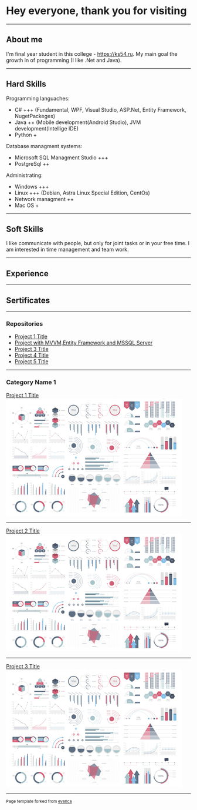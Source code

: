 # Hey everyone, thank you for visiting

---
## About me 

I'm final year student in this college - https://ks54.ru. My main goal the growth in of programming (I like .Net and Java).

---
## Hard Skills
Programming languaches: 
- C# +++ (Fundamental, WPF, Visual Studio, ASP.Net, Entity Framework, NugetPackeges) 
- Java ++ (Mobile development(Android Studio), JVM development(Intellige IDE) 
- Python +

Database managment systems: 
- Microsoft SQL Managment Studio +++ 
- PostgreSql ++ 

Administrating: 
- Windows +++
- Linux +++ (Debian, Astra Linux Special Edition, CentOs)
- Network managment ++
- Mac OS +

---
## Soft Skills 
I like communicate with people, but only for joint tasks or in your free time. I am interested in time management and team work. 

---
## Experience


---
## Sertificates


---

### Repositories

- [Project 1 Title](http://example.com/)
- [Project with MVVM,Entity Framework and MSSQL Server](https://github.com/DarkcTime/college_GAI)
- [Project 3 Title](http://example.com/)
- [Project 4 Title](http://example.com/)
- [Project 5 Title](http://example.com/)

---



### Category Name 1 

[Project 1 Title](/sample_page)
<img src="images/dummy_thumbnail.jpg?raw=true"/>

---
[Project 2 Title](/pdf/sample_presentation.pdf)
<img src="images/dummy_thumbnail.jpg?raw=true"/>

---
[Project 3 Title](http://example.com/)
<img src="images/dummy_thumbnail.jpg?raw=true"/>


---
<p style="font-size:11px">Page template forked from <a href="https://github.com/evanca/quick-portfolio">evanca</a></p>
<!-- Remove above link if you don't want to attibute -->
